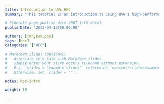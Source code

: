 ```yaml
---
title: Introduction to UVA HPC
summary: "This tutorial is an introduction to using UVA's high-performance computing (HPC) system."

# Schedule page publish date (NOT talk date).
publishDate: "2021-04-13T00:00:00"

authors: [jmh,kah,pbo]
tags: [hpc]
categories: ["HPC"]

# Markdown Slides (optional).
#   Associate this talk with Markdown slides.
#   Simply enter your slide deck's filename without extension.
#   E.g. `slides = "example-slides"` references `content/slides/example-slides.md`.
#   Otherwise, set `slides = ""`.

notes: hpc-intro

weight: 10

---
```


